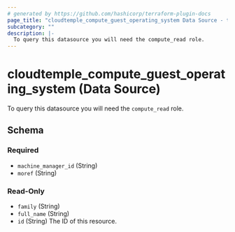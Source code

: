 ```yaml
---
# generated by https://github.com/hashicorp/terraform-plugin-docs
page_title: "cloudtemple_compute_guest_operating_system Data Source - terraform-provider-cloudtemple"
subcategory: ""
description: |-
  To query this datasource you will need the compute_read role.
---
```


# cloudtemple_compute_guest_operating_system (Data Source)

To query this datasource you will need the `compute_read` role.



<!-- schema generated by tfplugindocs -->
## Schema

### Required

- `machine_manager_id` (String)
- `moref` (String)

### Read-Only

- `family` (String)
- `full_name` (String)
- `id` (String) The ID of this resource.


